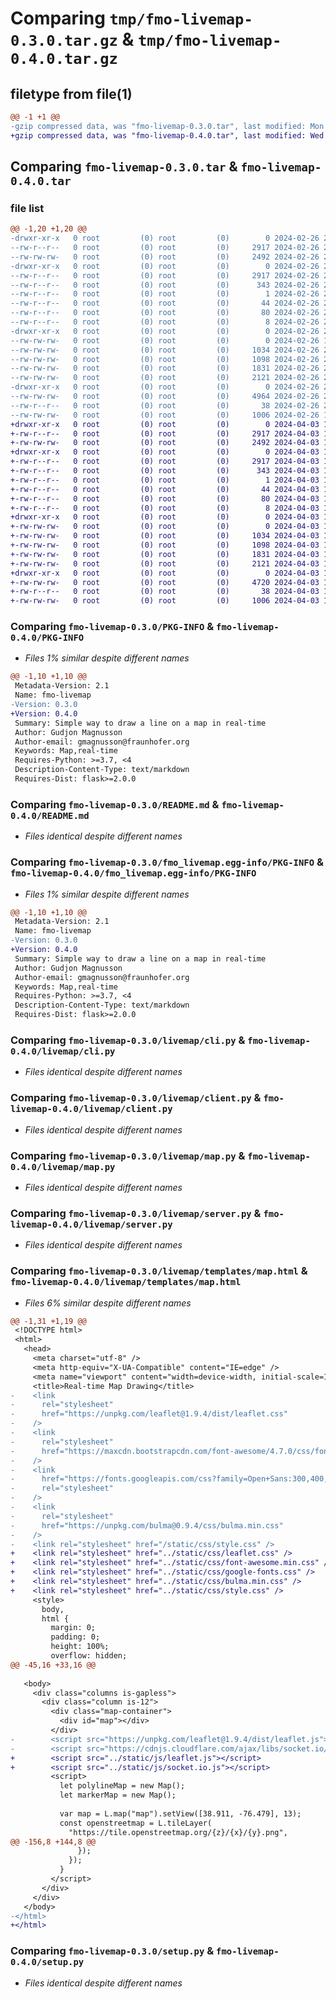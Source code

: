 # Comparing `tmp/fmo-livemap-0.3.0.tar.gz` & `tmp/fmo-livemap-0.4.0.tar.gz`

## filetype from file(1)

```diff
@@ -1 +1 @@
-gzip compressed data, was "fmo-livemap-0.3.0.tar", last modified: Mon Feb 26 20:35:11 2024, max compression
+gzip compressed data, was "fmo-livemap-0.4.0.tar", last modified: Wed Apr  3 16:04:30 2024, max compression
```

## Comparing `fmo-livemap-0.3.0.tar` & `fmo-livemap-0.4.0.tar`

### file list

```diff
@@ -1,20 +1,20 @@
-drwxr-xr-x   0 root         (0) root         (0)        0 2024-02-26 20:35:11.566958 fmo-livemap-0.3.0/
--rw-r--r--   0 root         (0) root         (0)     2917 2024-02-26 20:35:11.566958 fmo-livemap-0.3.0/PKG-INFO
--rw-rw-rw-   0 root         (0) root         (0)     2492 2024-02-26 20:34:49.000000 fmo-livemap-0.3.0/README.md
-drwxr-xr-x   0 root         (0) root         (0)        0 2024-02-26 20:35:11.566958 fmo-livemap-0.3.0/fmo_livemap.egg-info/
--rw-r--r--   0 root         (0) root         (0)     2917 2024-02-26 20:35:11.000000 fmo-livemap-0.3.0/fmo_livemap.egg-info/PKG-INFO
--rw-r--r--   0 root         (0) root         (0)      343 2024-02-26 20:35:11.000000 fmo-livemap-0.3.0/fmo_livemap.egg-info/SOURCES.txt
--rw-r--r--   0 root         (0) root         (0)        1 2024-02-26 20:35:11.000000 fmo-livemap-0.3.0/fmo_livemap.egg-info/dependency_links.txt
--rw-r--r--   0 root         (0) root         (0)       44 2024-02-26 20:35:11.000000 fmo-livemap-0.3.0/fmo_livemap.egg-info/entry_points.txt
--rw-r--r--   0 root         (0) root         (0)       80 2024-02-26 20:35:11.000000 fmo-livemap-0.3.0/fmo_livemap.egg-info/requires.txt
--rw-r--r--   0 root         (0) root         (0)        8 2024-02-26 20:35:11.000000 fmo-livemap-0.3.0/fmo_livemap.egg-info/top_level.txt
-drwxr-xr-x   0 root         (0) root         (0)        0 2024-02-26 20:35:11.566958 fmo-livemap-0.3.0/livemap/
--rw-rw-rw-   0 root         (0) root         (0)        0 2024-02-26 18:36:52.000000 fmo-livemap-0.3.0/livemap/__init__.py
--rw-rw-rw-   0 root         (0) root         (0)     1034 2024-02-26 20:34:49.000000 fmo-livemap-0.3.0/livemap/cli.py
--rw-rw-rw-   0 root         (0) root         (0)     1098 2024-02-26 20:34:49.000000 fmo-livemap-0.3.0/livemap/client.py
--rw-rw-rw-   0 root         (0) root         (0)     1831 2024-02-26 20:34:49.000000 fmo-livemap-0.3.0/livemap/map.py
--rw-rw-rw-   0 root         (0) root         (0)     2121 2024-02-26 20:34:49.000000 fmo-livemap-0.3.0/livemap/server.py
-drwxr-xr-x   0 root         (0) root         (0)        0 2024-02-26 20:35:11.566958 fmo-livemap-0.3.0/livemap/templates/
--rw-rw-rw-   0 root         (0) root         (0)     4964 2024-02-26 20:34:49.000000 fmo-livemap-0.3.0/livemap/templates/map.html
--rw-r--r--   0 root         (0) root         (0)       38 2024-02-26 20:35:11.566958 fmo-livemap-0.3.0/setup.cfg
--rw-rw-rw-   0 root         (0) root         (0)     1006 2024-02-26 18:36:52.000000 fmo-livemap-0.3.0/setup.py
+drwxr-xr-x   0 root         (0) root         (0)        0 2024-04-03 16:04:30.929959 fmo-livemap-0.4.0/
+-rw-r--r--   0 root         (0) root         (0)     2917 2024-04-03 16:04:30.929959 fmo-livemap-0.4.0/PKG-INFO
+-rw-rw-rw-   0 root         (0) root         (0)     2492 2024-04-03 16:04:11.000000 fmo-livemap-0.4.0/README.md
+drwxr-xr-x   0 root         (0) root         (0)        0 2024-04-03 16:04:30.929959 fmo-livemap-0.4.0/fmo_livemap.egg-info/
+-rw-r--r--   0 root         (0) root         (0)     2917 2024-04-03 16:04:30.000000 fmo-livemap-0.4.0/fmo_livemap.egg-info/PKG-INFO
+-rw-r--r--   0 root         (0) root         (0)      343 2024-04-03 16:04:30.000000 fmo-livemap-0.4.0/fmo_livemap.egg-info/SOURCES.txt
+-rw-r--r--   0 root         (0) root         (0)        1 2024-04-03 16:04:30.000000 fmo-livemap-0.4.0/fmo_livemap.egg-info/dependency_links.txt
+-rw-r--r--   0 root         (0) root         (0)       44 2024-04-03 16:04:30.000000 fmo-livemap-0.4.0/fmo_livemap.egg-info/entry_points.txt
+-rw-r--r--   0 root         (0) root         (0)       80 2024-04-03 16:04:30.000000 fmo-livemap-0.4.0/fmo_livemap.egg-info/requires.txt
+-rw-r--r--   0 root         (0) root         (0)        8 2024-04-03 16:04:30.000000 fmo-livemap-0.4.0/fmo_livemap.egg-info/top_level.txt
+drwxr-xr-x   0 root         (0) root         (0)        0 2024-04-03 16:04:30.929959 fmo-livemap-0.4.0/livemap/
+-rw-rw-rw-   0 root         (0) root         (0)        0 2024-04-03 16:04:11.000000 fmo-livemap-0.4.0/livemap/__init__.py
+-rw-rw-rw-   0 root         (0) root         (0)     1034 2024-04-03 16:04:11.000000 fmo-livemap-0.4.0/livemap/cli.py
+-rw-rw-rw-   0 root         (0) root         (0)     1098 2024-04-03 16:04:11.000000 fmo-livemap-0.4.0/livemap/client.py
+-rw-rw-rw-   0 root         (0) root         (0)     1831 2024-04-03 16:04:11.000000 fmo-livemap-0.4.0/livemap/map.py
+-rw-rw-rw-   0 root         (0) root         (0)     2121 2024-04-03 16:04:11.000000 fmo-livemap-0.4.0/livemap/server.py
+drwxr-xr-x   0 root         (0) root         (0)        0 2024-04-03 16:04:30.929959 fmo-livemap-0.4.0/livemap/templates/
+-rw-rw-rw-   0 root         (0) root         (0)     4720 2024-04-03 16:04:11.000000 fmo-livemap-0.4.0/livemap/templates/map.html
+-rw-r--r--   0 root         (0) root         (0)       38 2024-04-03 16:04:30.929959 fmo-livemap-0.4.0/setup.cfg
+-rw-rw-rw-   0 root         (0) root         (0)     1006 2024-04-03 16:04:11.000000 fmo-livemap-0.4.0/setup.py
```

### Comparing `fmo-livemap-0.3.0/PKG-INFO` & `fmo-livemap-0.4.0/PKG-INFO`

 * *Files 1% similar despite different names*

```diff
@@ -1,10 +1,10 @@
 Metadata-Version: 2.1
 Name: fmo-livemap
-Version: 0.3.0
+Version: 0.4.0
 Summary: Simple way to draw a line on a map in real-time
 Author: Gudjon Magnusson
 Author-email: gmagnusson@fraunhofer.org
 Keywords: Map,real-time
 Requires-Python: >=3.7, <4
 Description-Content-Type: text/markdown
 Requires-Dist: flask>=2.0.0
```

### Comparing `fmo-livemap-0.3.0/README.md` & `fmo-livemap-0.4.0/README.md`

 * *Files identical despite different names*

### Comparing `fmo-livemap-0.3.0/fmo_livemap.egg-info/PKG-INFO` & `fmo-livemap-0.4.0/fmo_livemap.egg-info/PKG-INFO`

 * *Files 1% similar despite different names*

```diff
@@ -1,10 +1,10 @@
 Metadata-Version: 2.1
 Name: fmo-livemap
-Version: 0.3.0
+Version: 0.4.0
 Summary: Simple way to draw a line on a map in real-time
 Author: Gudjon Magnusson
 Author-email: gmagnusson@fraunhofer.org
 Keywords: Map,real-time
 Requires-Python: >=3.7, <4
 Description-Content-Type: text/markdown
 Requires-Dist: flask>=2.0.0
```

### Comparing `fmo-livemap-0.3.0/livemap/cli.py` & `fmo-livemap-0.4.0/livemap/cli.py`

 * *Files identical despite different names*

### Comparing `fmo-livemap-0.3.0/livemap/client.py` & `fmo-livemap-0.4.0/livemap/client.py`

 * *Files identical despite different names*

### Comparing `fmo-livemap-0.3.0/livemap/map.py` & `fmo-livemap-0.4.0/livemap/map.py`

 * *Files identical despite different names*

### Comparing `fmo-livemap-0.3.0/livemap/server.py` & `fmo-livemap-0.4.0/livemap/server.py`

 * *Files identical despite different names*

### Comparing `fmo-livemap-0.3.0/livemap/templates/map.html` & `fmo-livemap-0.4.0/livemap/templates/map.html`

 * *Files 6% similar despite different names*

```diff
@@ -1,31 +1,19 @@
 <!DOCTYPE html>
 <html>
   <head>
     <meta charset="utf-8" />
     <meta http-equiv="X-UA-Compatible" content="IE=edge" />
     <meta name="viewport" content="width=device-width, initial-scale=1" />
     <title>Real-time Map Drawing</title>
-    <link
-      rel="stylesheet"
-      href="https://unpkg.com/leaflet@1.9.4/dist/leaflet.css"
-    />
-    <link
-      rel="stylesheet"
-      href="https://maxcdn.bootstrapcdn.com/font-awesome/4.7.0/css/font-awesome.min.css"
-    />
-    <link
-      href="https://fonts.googleapis.com/css?family=Open+Sans:300,400,700"
-      rel="stylesheet"
-    />
-    <link
-      rel="stylesheet"
-      href="https://unpkg.com/bulma@0.9.4/css/bulma.min.css"
-    />
-    <link rel="stylesheet" href="/static/css/style.css" />
+    <link rel="stylesheet" href="../static/css/leaflet.css" />
+    <link rel="stylesheet" href="../static/css/font-awesome.min.css" />
+    <link rel="stylesheet" href="../static/css/google-fonts.css" />
+    <link rel="stylesheet" href="../static/css/bulma.min.css" />
+    <link rel="stylesheet" href="../static/css/style.css" />
     <style>
       body,
       html {
         margin: 0;
         padding: 0;
         height: 100%;
         overflow: hidden;
@@ -45,16 +33,16 @@
 
   <body>
     <div class="columns is-gapless">
       <div class="column is-12">
         <div class="map-container">
           <div id="map"></div>
         </div>
-        <script src="https://unpkg.com/leaflet@1.9.4/dist/leaflet.js"></script>
-        <script src="https://cdnjs.cloudflare.com/ajax/libs/socket.io/4.1.3/socket.io.js"></script>
+        <script src="../static/js/leaflet.js"></script>
+        <script src="../static/js/socket.io.js"></script>
         <script>
           let polylineMap = new Map();
           let markerMap = new Map();
 
           var map = L.map("map").setView([38.911, -76.479], 13);
           const openstreetmap = L.tileLayer(
             "https://tile.openstreetmap.org/{z}/{x}/{y}.png",
@@ -156,8 +144,8 @@
               });
             });
           }
         </script>
       </div>
     </div>
   </body>
-</html>
+</html>
```

### Comparing `fmo-livemap-0.3.0/setup.py` & `fmo-livemap-0.4.0/setup.py`

 * *Files identical despite different names*

